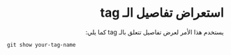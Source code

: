 <div dir="rtl">

# استعراض تفاصيل الـ tag

يستخدم هذا الأمر لعرض تفاصيل تتعلق بالـ tag كما يلي: 
<div dir="ltr">

```
 git show your-tag-name
```
</div>